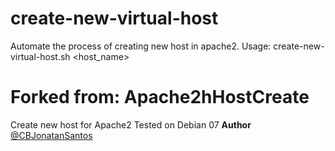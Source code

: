 create-new-virtual-host
=======================

Automate the process of creating new host in apache2.
Usage: create-new-virtual-host.sh <host_name>

Forked from:
Apache2hHostCreate
==================
Create new host for Apache2
Tested on Debian 07
**Author**
[@CBJonatanSantos](https://twitter.com/CBJonatanSantos)
